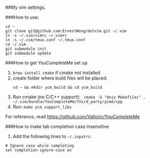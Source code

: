 ##My vim settings.

###How to use:

```
cd ~
git clone git@github.com:ErnestWong/dotvim.git ~/.vim
ln -s ~/.vim/vimrc ~/.vimrc
ln -s ~/.vim/tmux.conf ~/.tmux.conf
cd ~/.vim
git submodule init
git submodule update
```

###How to get YouCompleteMe set up

1. ``brew install cmake`` if cmake not installed
2. create folder where build files will be placed:
    ```
    cd ~ && mkdir ycm_build && cd ycm_build

    ```
3. Run cmake (no C/C++ support):
    ``` cmake -G "Unix Makefiles" . ~/.vim/bundle/YouCompleteMe/third_party/ycmd/cpp```
4. Run:
    ```make ycm_support_libs```

For reference, read https://github.com/Valloric/YouCompleteMe



###How to make tab completion case insensitive

1. Add the following lines to ``~/.inputrc``:
```
# Ignore case while completing
set completion-ignore-case on
```

